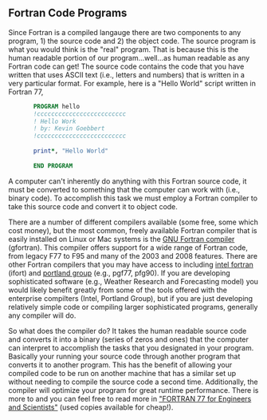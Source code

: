 ## Fortran Code Programs

Since Fortran is a compiled langauge there are two components to any program, 1) the source code and 2) the object code. The source program is what you would think is the "real" program. That is because this is the human readable portion of our program...well...as human readable as any Fortran code can get! The source code contains the code that you have written that uses ASCII text (i.e., letters and numbers) that is written in a very particular format. For example, here is a "Hello World" script written in Fortran 77,
```fortran
       PROGRAM hello
       !ccccccccccccccccccccccccc
       ! Hello Work
       ! by: Kevin Goebbert
       !ccccccccccccccccccccccccc
       
       print*, "Hello World"
       
       END PROGRAM
```

A computer can't inherently do anything with this Fortran source code, it must be converted to something that the computer can work with (i.e., binary code). To accomplish this task we must employ a Fortran compiler to take this source code and convert it to object code.

There are a number of different compilers available (some free, some which cost money), but the most common, freely available Fortran compiler that is easily installed on Linux or Mac systems is the [GNU Fortran compiler](https://gcc.gnu.org/fortran/) (gfortran). This compiler offers support for a wide range of Fortran code, from legacy F77 to F95 and many of the 2003 and 2008 features. There are other Fortran compilers that you may have access to including [intel fortran](https://software.intel.com/en-us/fortran-compilers) (ifort) and [portland group](http://www.pgroup.com) (e.g., pgf77, pfg90). If you are developing sophisticated software (e.g., Weather Research and Forecasting model) you would likely benefit greatly from some of the tools offered with the enterprise compilters (Intel, Portland Group), but if you are just developing relatively simple code or compiling larger sophisticated programs, generally any compiler will do.

So what does the compiler do? It takes the human readable source code and converts it into a binary (series of zeros and ones) that the computer can interpret to accomplish the tasks that you designated in your program. Basically your running your source code through another program that converts it to another program. This has the benefit of allowing your compiled code to be run on another machine that has a similar set up without needing to compile the source code a second time. Additionally, the compiler will optimize your program for great runtime performance. There is more to and you can feel free to read more in ["FORTRAN 77 for Engineers and Scientists"](https://books.google.com/books/about/FORTRAN_77_for_Engineers_and_Scientists.html?id=e4Q_AQAAIAAJ) (used copies available for cheap!).

